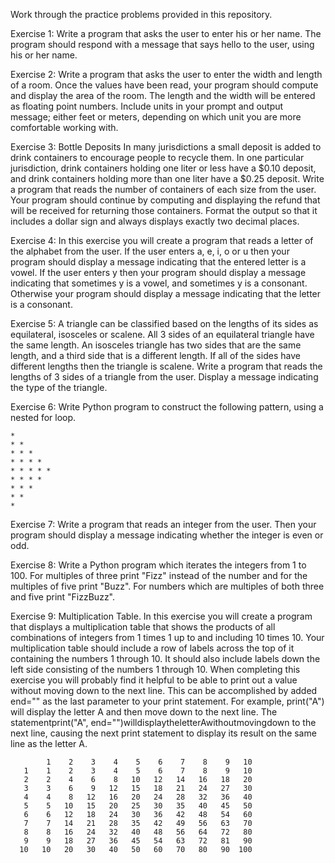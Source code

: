 Work through the practice problems provided in this repository.

Exercise 1: 
Write a program that asks the user to enter his or her name. The program should
respond with a message that says hello to the user, using his or her name.

Exercise 2:
Write a program that asks the user to enter the width and length of a room. Once the values have been read, your program should compute and display the area of the room. The length and the width will be entered as floating point numbers. Include units in your prompt and output message; either feet or meters, depending on which unit you are more comfortable working with.

Exercise 3: Bottle Deposits
In many jurisdictions a small deposit is added to drink containers to encourage people to recycle them. In one particular jurisdiction, drink containers holding one liter or less have a $0.10 deposit, and drink containers holding more than one liter have a
$0.25 deposit.
Write a program that reads the number of containers of each size from the user.
Your program should continue by computing and displaying the refund that will be received for returning those containers. Format the output so that it includes a dollar sign and always displays exactly two decimal places.

Exercise 4: 
In this exercise you will create a program that reads a letter of the alphabet from the user. If the user enters a, e, i, o or u then your program should display a message indicating that the entered letter is a vowel. If the user enters y then your program should display a message indicating that sometimes y is a vowel, and sometimes y is a consonant. Otherwise your program should display a message indicating that the
letter is a consonant.

Exercise 5: 
A triangle can be classified based on the lengths of its sides as equilateral, isosceles or scalene. All 3 sides of an equilateral triangle have the same length. An isosceles triangle has two sides that are the same length, and a third side that is a different
length. If all of the sides have different lengths then the triangle is scalene.
Write a program that reads the lengths of 3 sides of a triangle from the user.
Display a message indicating the type of the triangle.

Exercise 6: 
Write  Python program to construct the following pattern, using a nested for loop.
```
* 
* * 
* * * 
* * * * 
* * * * * 
* * * * 
* * * 
* * 
*
```
Exercise 7: 
Write a program that reads an integer from the user. Then your program should display a message indicating whether the integer is even or odd. 

Exercise 8:
Write a Python program which iterates the integers from 1 to 100. For multiples of three print "Fizz" instead of the number and for the multiples of five print "Buzz". For numbers which are multiples of both three and five print "FizzBuzz".

Exercise 9: 
Multiplication Table. In this exercise you will create a program that displays a multiplication table that shows the products of all combinations of integers from 1 times 1 up to and including 10 times 10. Your multiplication table should include a row of labels across the top of it containing the numbers 1 through 10. It should also include labels down the left side consisting of the numbers 1 through 10. 
When completing this exercise you will probably find it helpful to be able to print out a value without moving down to the next line. This can be accomplished by added end="" as the last parameter to your print statement. For example, print("A") will display the letter A and then move down to the next line. The statementprint("A", end="")willdisplaytheletterAwithoutmovingdown to the next line, causing the next print statement to display its result on the same line as the letter A.

```
        1    2    3    4    5    6    7    8    9   10 
   1    1    2    3    4    5    6    7    8    9   10 
   2    2    4    6    8   10   12   14   16   18   20 
   3    3    6    9   12   15   18   21   24   27   30 
   4    4    8   12   16   20   24   28   32   36   40 
   5    5   10   15   20   25   30   35   40   45   50 
   6    6   12   18   24   30   36   42   48   54   60 
   7    7   14   21   28   35   42   49   56   63   70 
   8    8   16   24   32   40   48   56   64   72   80 
   9    9   18   27   36   45   54   63   72   81   90 
  10   10   20   30   40   50   60   70   80   90  100
```




